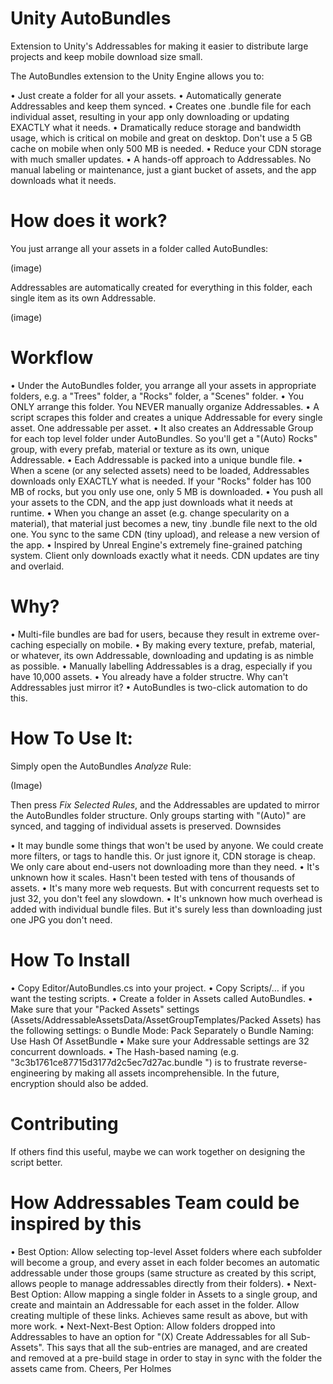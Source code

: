 # Unity AutoBundles
Extension to Unity's Addressables for making it easier to distribute large projects and keep mobile download size small.

The AutoBundles extension to the Unity Engine allows you to:

•	Just create a folder for all your assets.
•	Automatically generate Addressables and keep them synced.
•	Creates one .bundle file for each individual asset, resulting in your app only downloading or updating EXACTLY what it needs.
•	Dramatically reduce storage and bandwidth usage, which is critical on mobile and great on desktop. Don't use a 5 GB cache on mobile when only 500 MB is needed.
•	Reduce your CDN storage with much smaller updates.
•	A hands-off approach to Addressables. No manual labeling or maintenance, just a giant bucket of assets, and the app downloads what it needs.

# How does it work?

You just arrange all your assets in a folder called AutoBundles:

(image)

Addressables are automatically created for everything in this folder, each single item as its own Addressable.

(image)

# Workflow

•	Under the AutoBundles folder, you arrange all your assets in appropriate folders, e.g. a "Trees" folder, a "Rocks" folder, a "Scenes" folder.
•	You ONLY arrange this folder. You NEVER manually organize Addressables.
•	A script scrapes this folder and creates a unique Addressable for every single asset. One addressable per asset.
•	It also creates an Addressable Group for each top level folder under AutoBundles. So you'll get a "(Auto) Rocks" group, with every prefab, material or texture as its own, unique Addressable.
•	Each Addressable is packed into a unique bundle file.
•	When a scene (or any selected assets) need to be loaded, Addressables downloads only EXACTLY what is needed. If your "Rocks" folder has 100 MB of rocks, but you only use one, only 5 MB is downloaded.
•	You push all your assets to the CDN, and the app just downloads what it needs at runtime.
•	When you change an asset (e.g. change specularity on a material), that material just becomes a new, tiny .bundle file next to the old one. You sync to the same CDN (tiny upload), and release a new version of the app.
•	Inspired by Unreal Engine's extremely fine-grained patching system. Client only downloads exactly what it needs. CDN updates are tiny and overlaid.

# Why?

•	Multi-file bundles are bad for users, because they result in extreme over-caching especially on mobile.
•	By making every texture, prefab, material, or whatever, its own Addressable, downloading and updating is as nimble as possible.
•	Manually labelling Addressables is a drag, especially if you have 10,000 assets.
•	You already have a folder structre. Why can't Addressables just mirror it?
•	AutoBundles is two-click automation to do this.

# How To Use It:

Simply open the AutoBundles *Analyze* Rule:
 
(Image)
 
Then press *Fix Selected Rules*, and the Addressables are updated to mirror the AutoBundles folder structure. Only groups starting with "(Auto)" are synced, and tagging of individual assets is preserved.
Downsides

•	It may bundle some things that won't be used by anyone. We could create more filters, or tags to handle this. Or just ignore it, CDN storage is cheap. We only care about end-users not downloading more than they need.
•	It's unknown how it scales. Hasn't been tested with tens of thousands of assets.
•	It's many more web requests. But with concurrent requests set to just 32, you don't feel any slowdown.
•	It's unknown how much overhead is added with individual bundle files. But it's surely less than downloading just one JPG you don't need.

# How To Install

•	Copy Editor/AutoBundles.cs into your project.
•	Copy Scripts/… if you want the testing scripts.
•	Create a folder in Assets called AutoBundles.
•	Make sure that your "Packed Assets" settings (Assets/AddressableAssetsData/AssetGroupTemplates/Packed Assets) has the following settings:
o	Bundle Mode: Pack Separately
o	Bundle Naming: Use Hash Of AssetBundle
•	Make sure your Addressable settings are 32 concurrent downloads.
•	The Hash-based naming (e.g. "3c3b1761ce87715d3177d2c5ec7d27ac.bundle ") is to frustrate reverse-engineering by making all assets incomprehensible. In the future, encryption should also be added.

# Contributing

If others find this useful, maybe we can work together on designing the script better.

# How Addressables Team could be inspired by this

•	Best Option: Allow selecting top-level Asset folders where each subfolder will become a group, and every asset in each folder becomes an automatic addressable under those groups (same structure as created by this script, allows people to manage addressables directly from their folders).
•	Next-Best Option: Allow mapping a single folder in Assets to a single group, and create and maintain an Addressable for each asset in the folder. Allow creating multiple of these links. Achieves same result as above, but with more work.
•	Next-Next-Best Option: Allow folders dropped into Addressables to have an option for "(X) Create Addressables for all Sub-Assets". This says that all the sub-entries are managed, and are created and removed at a pre-build stage in order to stay in sync with the folder the assets came from.
Cheers,
Per Holmes


